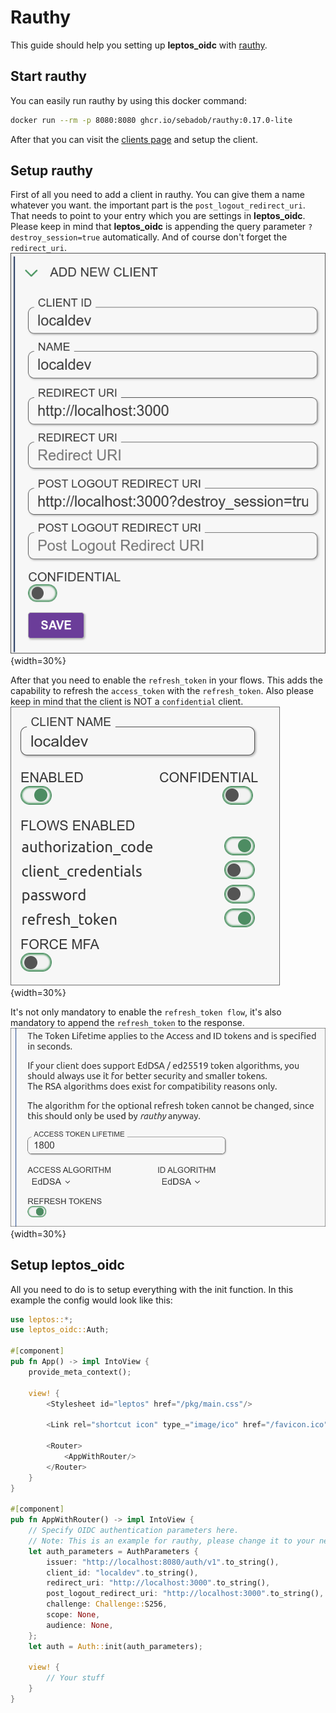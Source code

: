 # Rauthy

This guide should help you setting up **leptos_oidc** with [rauthy](https://github.com/sebadob/rauthy).

## Start rauthy

You can easily run rauthy by using this docker command:

```bash
docker run --rm -p 8080:8080 ghcr.io/sebadob/rauthy:0.17.0-lite
```

After that you can visit the [clients page](http://localhost:8080/auth/v1/admin/clients)
and setup the client.

## Setup rauthy

First of all you need to add a client in rauthy. You can give them a name
whatever you want. the important part is the `post_logout_redirect_uri`.
That needs to point to your entry which you are settings in **leptos_oidc**.
Please keep in mind that **leptos_oidc** is appending the query parameter `?
destroy_session=true` automatically. And of course don't forget the `redirect_uri`. \
![add client in rauthy](rauthy_add_client.png){width=30%}

After that you need to enable the `refresh_token` in your flows. This adds the
capability to refresh the `access_token` with the `refresh_token`. Also please
keep in mind that the client is NOT a `confidential` client. \
![enable refreh token flow in rauthy](rauthy_enable_refresh_token.png){width=30%}

It's not only mandatory to enable the `refresh_token flow`, it's also mandatory
to append the `refresh_token` to the response. \
![enable refresh token response in rauthy](rauthy_enable_refresh_token_response.png){width=30%}

## Setup leptos_oidc

All you need to do is to setup everything with the init function. In this
example the config would look like this:

```rust
use leptos::*;
use leptos_oidc::Auth;

#[component]
pub fn App() -> impl IntoView {
    provide_meta_context();

    view! {
        <Stylesheet id="leptos" href="/pkg/main.css"/>

        <Link rel="shortcut icon" type_="image/ico" href="/favicon.ico"/>

        <Router>
            <AppWithRouter/>
        </Router>
    }
}

#[component]
pub fn AppWithRouter() -> impl IntoView {
    // Specify OIDC authentication parameters here.
    // Note: This is an example for rauthy, please change it to your needs
    let auth_parameters = AuthParameters {
        issuer: "http://localhost:8080/auth/v1".to_string(),
        client_id: "localdev".to_string(),
        redirect_uri: "http://localhost:3000".to_string(),
        post_logout_redirect_uri: "http://localhost:3000".to_string(),
        challenge: Challenge::S256,
        scope: None,
        audience: None,
    };
    let auth = Auth::init(auth_parameters);

    view! {
        // Your stuff
    }
}
```
